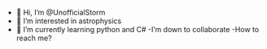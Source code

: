 - 👋 Hi, I’m @UnofficialStorm
- 👀 I’m interested in astrophysics
- 🌱 I’m currently learning python and C#
-I’m down to collaborate 
-How to reach me?

<!---
UnofficialStorm/UnofficialStorm is a ✨ special ✨ repository because its `README.md` (this file) appears on your GitHub profile.
You can click the Preview link to take a look at your changes.
--->

